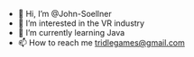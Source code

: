 - 👋 Hi, I’m @John-Soellner
- 👀 I’m interested in the VR industry
- 🌱 I’m currently learning Java
- 📫 How to reach me tridlegames@gmail.com
